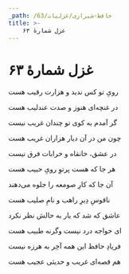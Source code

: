 ```yaml
---
_path: /حافظ-شیرازی/غزلیات/63
title: >-
    غزل شمارهٔ ۶۳
---
```

# غزل شمارهٔ ۶۳

<div class="b" id="bn1"><div class="m1"><p>رویِ تو کس ندید و هزارت رقیب هست</p></div>
<div class="m2"><p>در غنچه‌ای هنوز و صدت عندلیب هست</p></div></div>
<div class="b" id="bn2"><div class="m1"><p>گر آمدم به کوی تو چندان غریب نیست</p></div>
<div class="m2"><p>چون من در آن دیار هزاران غریب هست</p></div></div>
<div class="b" id="bn3"><div class="m1"><p>در عشق، خانقاه و خرابات فرق نیست</p></div>
<div class="m2"><p>هر جا که هست پرتوِ رویِ حبیب هست</p></div></div>
<div class="b" id="bn4"><div class="m1"><p>آن جا که کارِ صومعه را جلوه می‌دهند</p></div>
<div class="m2"><p>ناقوسِ دِیرِ راهب و نامِ صلیب هست</p></div></div>
<div class="b" id="bn5"><div class="m1"><p>عاشق که شد که یار به حالش نظر نکرد</p></div>
<div class="m2"><p>ای خواجه درد نیست وگرنه طبیب هست</p></div></div>
<div class="b" id="bn6"><div class="m1"><p>فریادِ حافظ این همه آخِر به هرزه نیست</p></div>
<div class="m2"><p>هم قصه‌ای غریب و حدیثی عجیب هست</p></div></div>
